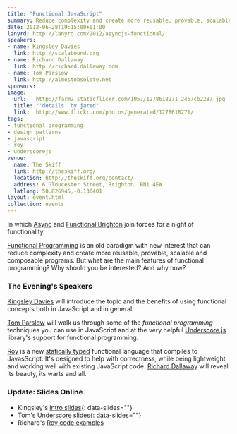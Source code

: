```yaml
---
title: "Functional JavaScript"
summary: Reduce complexity and create more reusable, provable, scalable and composable programs.
date: 2012-06-28T19:15:00+01:00
lanyrd: http://lanyrd.com/2012/asyncjs-functional/
speakers:
- name: Kingsley Davies
  link: http://scalabound.org
- name: Richard Dallaway
  link: http://richard.dallaway.com
- name: Tom Parslow
  link: http://almostobsolete.net
sponsors:
image:
  url:   http://farm2.staticflickr.com/1057/1278618271_2457cb2287.jpg
  title: "'details' by jared"
  link:  http://www.flickr.com/photos/generated/1278618271/
tags:
- functional programming
- design patterns
- javascript
- roy
- underscorejs
venue:
  name: The Skiff
  link: http://theskiff.org/
  location: http://theskiff.org/contact/
  address: 6 Gloucester Street, Brighton, BN1 4EW
  latlong: 50.826945,-0.136401
layout: event.html
collection: events
---
```


In which [Async][#async] and [Functional Brighton][#fbtn] join forces for a
night of functionality.

[Functional Programming][#fp] is an old paradigm with new interest that can
reduce complexity and create more reusable, provable, scalable and composable
programs. But what are the main features of functional programming? Why should
you be interested? And why now?

### The Evening's Speakers

[Kingsley Davies][#kingsley] will introduce the topic and the benefits of using
functional concepts both in JavaScript and in general.

[Tom Parslow][#tom] will walk us through some of the <em>functional
programming</em> techniques you can use in JavaScript and at the very helpful
[Underscore.js][#underscore] library's support for functional programming.

[Roy][#roy] is a new [statically typed][#statictype] functional language that
compiles to JavasScript. It's designed to help with correctness, while being
lightweight and working well with existing JavaScript code. [Richard
Dallaway][#richard] will reveal its beauty, its warts and all.

### Update: Slides Online

- Kingsley's [intro slides][#intro-slides]{: data-slides=""}
- Tom's [Underscore slides][#underscore-slides]{: data-slides=""}
- Richard's [Roy code examples][#roy-slides]

[#async]: http://asyncjs.com
[#fbtn]: http://www.meetup.com/Functional-Brighton/
[#fp]: https://en.wikipedia.org/wiki/Functional_programming
[#statictype]: https://en.wikipedia.org/wiki/Static_type#Static_typing
[#underscore]: http://documentcloud.github.com/underscore/
[#roy]: http://roy.brianmckenna.org/
[#kingsley]: http://scalabound.org
[#tom]: http://almostobsolete.net
[#richard]: http://richard.dallaway.com

[#intro-slides]:http://scalabound.org/fnbtn/fpjs-intro/func-damentals.html#/History
[#underscore-slides]: http://almostobsolete.net/talks/functionaljs/#1
[#roy-slides]: https://github.com/functionalbrighton/roy-june-2012
